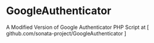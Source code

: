 # GoogleAuthenticator
A Modified Version of Google Authenticator PHP Script at [ github.com/sonata-project/GoogleAuthenticator ]
